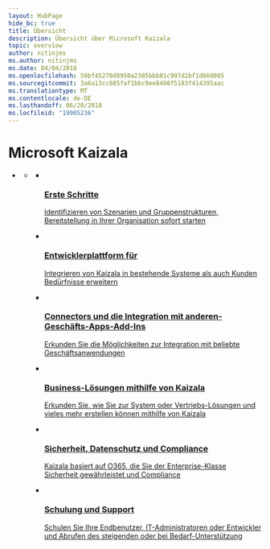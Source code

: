```yaml
---
layout: HubPage
hide_bc: true
title: Übersicht
description: Übersicht über Microsoft Kaizala
topic: overview
author: nitinjms
ms.author: nitinjms
ms.date: 04/04/2018
ms.openlocfilehash: 59bf45270d8950a2385bbb81c997d2bf1d660005
ms.sourcegitcommit: 3a6a13cc885faf1bbc9ee8498f5183f414395aac
ms.translationtype: MT
ms.contentlocale: de-DE
ms.lasthandoff: 06/20/2018
ms.locfileid: "19905236"
---
```

<div id="main" class="v2">
<div class="container">
    <h1>Microsoft Kaizala</h1>
    <ul class="pivots">
        <li>
            <a href="#main"></a>
            <ul id="main">
                <li>
                    <a href="#mainPanel"></a>
                    <ul id="mainPanel" class="cardsA">
                        <li>
                            <a href="https://docs.microsoft.com/en-us/kaizala/partnerdocs/kaizala_overview">
                            <div class="cardSize">
                                <div class="cardPadding">
                                    <div class="card">
                                        <div class="cardImageOuter">
                                            <div class="cardImage">
                                                <img src="https://docs.microsoft.com/media/common/i_get-started.svg" alt="" />
                                            </div>
                                        </div>
                                        <div class="cardText">
                                            <h3>Erste Schritte</h3>
                                            <p>Identifizieren von Szenarien und Gruppenstrukturen, Bereitstellung in Ihrer Organisation sofort starten</p>
                                        </div>
                                    </div>
                                </div>
                            </div>
                            </a>
                        </li>
                        <li>
                            <a href="https://docs.microsoft.com/en-us/kaizala/developer-platform ">
                            <div class="cardSize">
                                <div class="cardPadding">
                                    <div class="card">
                                        <div class="cardImageOuter">
                                            <div class="cardImage">
                                                <img src="https://docs.microsoft.com/media/common/i_code-automate.svg" alt="" />
                                            </div>
                                        </div>
                                        <div class="cardText">
                                            <h3>Entwicklerplattform für</h3>
                                            <p>Integrieren von Kaizala in bestehende Systeme als auch Kunden Bedürfnisse erweitern</p>
                                        </div>
                                    </div>
                                </div>
                            </div>
                            </a>
                        </li>
                        <li>
                            <a href="https://docs.microsoft.com/en-us/kaizala/partnerdocs/integratekaizalaandmailflow">
                            <div class="cardSize">
                                <div class="cardPadding">
                                    <div class="card">
                                        <div class="cardImageOuter">
                                            <div class="cardImage">
                                                <img src="https://docs.microsoft.com/media/common/i_extensions.svg" alt="" />
                                            </div>
                                        </div>
                                        <div class="cardText">
                                            <h3>Connectors und die Integration mit anderen-Geschäfts-Apps-Add-Ins</h3>
                                            <p>Erkunden Sie die Möglichkeiten zur Integration mit beliebte Geschäftsanwendungen</p>
                                        </div>
                                    </div>
                                </div>
                            </div>
                            </a>
                        </li>
                        <li>
                            <a href="https://docs.microsoft.com/en-us/kaizala/partnerdocs/customerticketingsolution">
                            <div class="cardSize">
                                <div class="cardPadding">
                                    <div class="card">
                                        <div class="cardImageOuter">
                                            <div class="cardImage">
                                                <img src="https://docs.microsoft.com/media/common/i_build.svg" alt="" />
                                            </div>
                                        </div>
                                        <div class="cardText">
                                            <h3>Business-Lösungen mithilfe von Kaizala</h3>
                                            <p>Erkunden Sie, wie Sie zur System oder Vertriebs-Lösungen und vieles mehr erstellen können mithilfe von Kaizala</p>
                                        </div>
                                    </div>
                                </div>
                            </div>
                            </a>
                        </li>
                        <li>
                            <a href="https://docs.microsoft.com/en-us/kaizala/partnerdocs/securityoverview">
                            <div class="cardSize">
                                <div class="cardPadding">
                                    <div class="card">
                                        <div class="cardImageOuter">
                                            <div class="cardImage">
                                                <img src="https://docs.microsoft.com/media/common/i_security-management.svg" alt="" />
                                            </div>
                                        </div>
                                        <div class="cardText">
                                            <h3>Sicherheit, Datenschutz und Compliance</h3>
                                            <p>Kaizala basiert auf O365, die Sie der Enterprise-Klasse Sicherheit gewährleistet und Compliance</p>
                                        </div>
                                    </div>
                                </div>
                            </div>
                            </a>
                        </li>
                        <li>
                            <a href="https://docs.microsoft.com/en-us/kaizala/partnerdocs/endusertrainings">
                            <div class="cardSize">
                                <div class="cardPadding">
                                    <div class="card">
                                        <div class="cardImageOuter">
                                            <div class="cardImage">
                                                <img src="https://docs.microsoft.com/media/common/i_support.svg" alt="" />
                                            </div>
                                        </div>
                                        <div class="cardText">
                                            <h3>Schulung und Support</h3>
                                            <p>Schulen Sie Ihre Endbenutzer, IT-Administratoren oder Entwickler und Abrufen des steigenden oder bei Bedarf-Unterstützung</p>
                                        </div>
                                    </div>
                                </div>
                            </div>
                            </a>
                        </li>
                    </ul>
                </li>
            </ul>
        </li>
    </ul>
</div>
